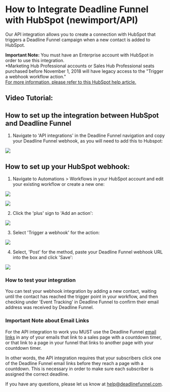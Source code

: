 # How to Integrate Deadline Funnel with HubSpot \(newimport/API\)

Our API integration allows you to create a connection with HubSpot that triggers a Deadline Funnel campaign when a new contact is added to HubSpot.

**Important Note:** You must have an Enterprise account with HubSpot in order to use this integration.  
\*Marketing Hub Professional accounts or Sales Hub Professional seats purchased before November 1, 2018 will have legacy access to the "Trigger a webhook workflow action."  
[For more information, please refer to this HubSpot help article.](https://knowledge.hubspot.com/articles/kcs_article/workflows/how-do-%20i-use-webhooks-with-hubspot-workflows)

## Video Tutorial:

## How to set up the integration between HubSpot and Deadline Funnel

1. Navigate to 'API integrations' in the Deadline Funnel navigation and copy your Deadline Funnel webhook, as you will need to add this to Hubspot:

![](https://s3.amazonaws.com/helpscout.net/docs/assets/53974d6ce4b0c76107b109d1/images/5b4cb8a70428631d7a88f2a1/file-Cr0Ge83vgD.png)

## How to set up your HubSpot webhook:

1. Navigate to Automations &gt; Workflows in your HubSpot account and edit your existing workflow or create a new one:

![](https://s3.amazonaws.com/helpscout.net/docs/assets/53974d6ce4b0c76107b109d1/images/5b4e14770428631d7a8904d0/file-LPZaBISJEY.png)

![](https://s3.amazonaws.com/helpscout.net/docs/assets/53974d6ce4b0c76107b109d1/images/5b4e15bc0428631d7a8904ed/file-sRpGxcEwS2.png)

2. Click the 'plus' sign to 'Add an action':

![](https://s3.amazonaws.com/helpscout.net/docs/assets/53974d6ce4b0c76107b109d1/images/5b4e17532c7d3a03f89caff5/file-fK80EahyI3.png)

3. Select 'Trigger a webhook' for the action:

![](https://s3.amazonaws.com/helpscout.net/docs/assets/53974d6ce4b0c76107b109d1/images/5b4e17cd0428631d7a8904ff/file-i4X8a96fa8.png)

4. Select, 'Post' for the method, paste your Deadline Funnel webhook URL into the box and click 'Save':

![](https://s3.amazonaws.com/helpscout.net/docs/assets/53974d6ce4b0c76107b109d1/images/5b4e187e2c7d3a03f89cb00a/file-YRLzIMg2BB.png)

### How to test your integration

You can test your webhook integration by adding a new contact, waiting until the contact has reached the trigger point in your workflow, and then checking under 'Event Tracking' in Deadline Funnel to confirm their email address was received by Deadline Funnel.

### Important Note about Email Links

For the API integration to work you MUST use the Deadline Funnel [email links](http://documentation.deadlinefunnel.com/article/16-expiring-links) in any of your emails that link to a sales page with a countdown timer, or that link to a page in your funnel that links to another page with your countdown timer.

In other words, the API integration requires that your subscribers click one of the Deadline Funnel email links before they reach a page with a countdown. This is necessary in order to make sure each subscriber is assigned the correct deadline.

If you have any questions, please let us know at [help@deadlinefunnel.com](mailto:mailto:help@deadlinefunnel.com).

